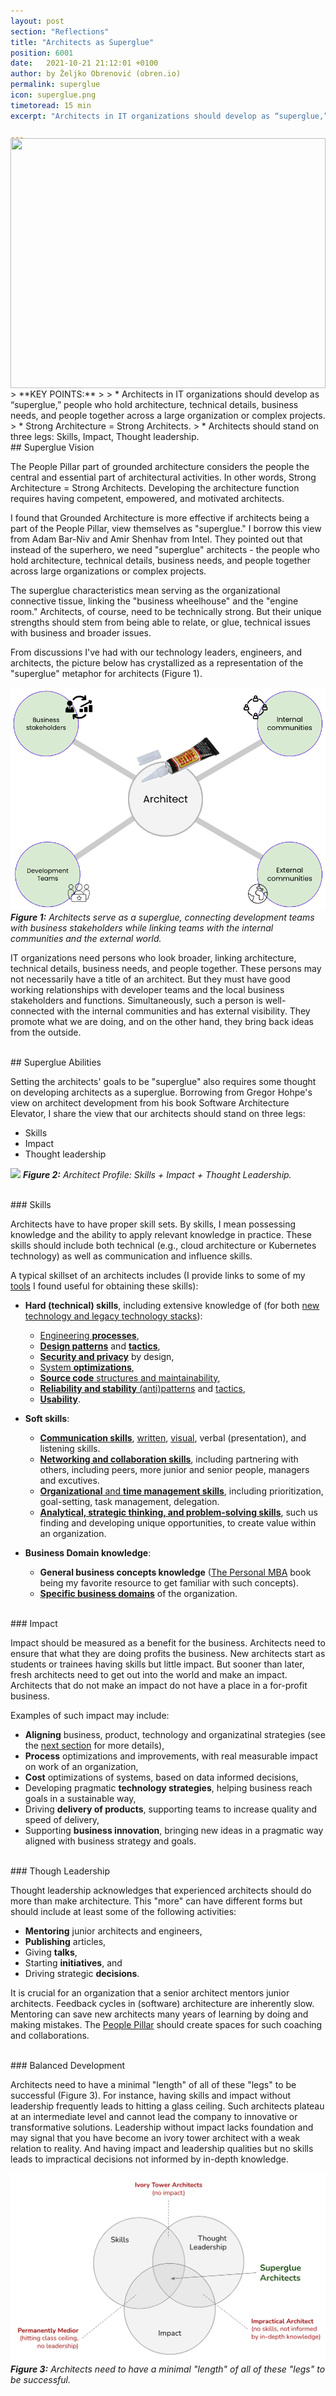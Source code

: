 ```yaml
---
layout: post
section: "Reflections"
title: "Architects as Superglue"
position: 6001
date:   2021-10-21 21:12:01 +0100
author: by Željko Obrenović (obren.io)
permalink: superglue
icon: superglue.png
timetoread: 15 min
excerpt: "Architects in IT organizations should develop as “superglue,” people who hold architecture, technical details, business needs, and people together across a large organization or complex projects."

---
```


<img style="margin-top: -20px; width: 100%; height: 400px; object-fit: cover" 
     src="assets/images/superglue/superglue.png">
<div style="font-size: 70%; margin-top: -16px; color: grey; margin-bottom: 12px">
</div>
> **KEY POINTS:**
>
> * Architects in IT organizations should develop as “superglue,” people who hold architecture, technical details, business needs, and people together across a large organization or complex projects.
> * Strong Architecture = Strong Architects.
> * Architects should stand on three legs: Skills, Impact, Thought leadership.

<br>
## Superglue Vision

The People Pillar part of grounded architecture considers the people the central and essential part of architectural activities. In other words, Strong Architecture = Strong Architects. Developing the architecture function requires having competent, empowered, and motivated architects.

I found that Grounded Architecture is more effective if architects being a part of the People Pillar, view themselves as "superglue." I borrow this view from Adam Bar-Niv and Amir Shenhav from Intel. They pointed out that instead of the superhero, we need "superglue" architects - the people who hold architecture, technical details, business needs, and people together across large organizations or complex projects.

The superglue characteristics mean serving as the organizational connective tissue, linking the "business wheelhouse" and the "engine room." Architects, of course, need to be technically strong. But their unique strengths should stem from being able to relate, or glue, technical issues with business and broader issues.

From discussions I've had with our technology leaders, engineers, and architects, the picture below has crystallized as a representation of the "superglue" metaphor for architects (Figure 1).

![](assets/images/superglue/architect-as-superglue.png)
***Figure 1:** Architects serve as a superglue, connecting development teams with business stakeholders while linking teams with the internal communities and the external world.*

IT organizations need persons who look broader, linking architecture, technical details, business needs, and people together. These persons may not necessarily have a title of an architect. But they must have good working relationships with developer teams and the local business stakeholders and functions. Simultaneously, such a person is well-connected with the internal communities and has external visibility. They promote what we are doing, and on the other hand, they bring back ideas from the outside.

<br>
## Superglue Abilities

Setting the architects' goals to be "superglue" also requires some thought on developing architects as a superglue. Borrowing from Gregor Hohpe's view on architect development from his book Software Architecture Elevator, I share the view that our architects should stand on three legs:

* Skills
* Impact
* Thought leadership

![](assets/images/superglue/architect-skills.png)
***Figure 2:** Architect Profile: Skills + Impact + Thought Leadership.*

<br>
### Skills 

Architects have to have proper skill sets. By skills, I mean possessing knowledge and the ability to apply relevant knowledge in practice. These skills should include both technical (e.g., cloud architecture or Kubernetes technology) as well as communication and influence skills.

A typical skillset of an architects includes (I provide links to some of my [tools](https://obren.io/tools) I found useful for obtaining these skills):

* **Hard (technical) skills**, including extensive knowledge of (for both [new technology and legacy technology stacks](https://obren.io/tools?tag=technologies)):
    * [Engineering **processes**](https://obren.io/tools/catalogs/?id=design-tactics-high-performing-technology-organizations), 
    * [**Design patterns**](https://obren.io/tools?tag=design_patterns) and [**tactics**](https://obren.io/tools?tag=design_tactics),  
    * [**Security and privacy**](https://obren.io/tools?tag=security) by design,
    * [System **optimizations**](https://obren.io/tools/catalogs/?id=design-tactics-sig-performance),
    * [ **Source code** structures and maintainability](https://obren.io/tools/catalogs/?id=design-tactics-sig-maintainability),
    * [**Reliability and stability** (anti)patterns](https://obren.io/tools/catalogs/?id=releaseit-stability-awareness) and [tactics](https://obren.io/tools/catalogs/?id=releaseit-stability-tactics),
    * [**Usability**](https://obren.io/tools?q=usability).

* **Soft skills**:
    * [**Communication skills**](https://obren.io/tools?tag=consultancy), [written](https://obren.io/tools/sowhat/), [visual](https://obren.io/tools?tag=visuals), verbal (presentation), and listening skills.
    * [**Networking and collaboration skills**](https://obren.io/tools?tag=leadership), including partnering with others, including peers, more junior and senior people, managers and excutives.
    * [**Organizational** and **time management skills**](https://obren.io/tools?tag=reflect), including prioritization, goal-setting, task management, delegation.
    * **[Analytical, strategic thinking, and problem-solving skills](https://obren.io/tools?tag=it)**, such us finding and developing unique opportunities, to create value within an organization.

* **Business Domain knowledge**:
    * **General business concepts knowledge** ([The Personal MBA](https://personalmba.com/) book being my favorite resource to get familiar with such concepts). 
    * [**Specific business domains**](https://obren.io/tools?tag=domain_models) of the organization. 

<br>
### Impact 

Impact should be measured as a benefit for the business. Architects need to ensure that what they are doing profits the business. New architects start as students or trainees having skills but little impact. But sooner than later, fresh architects need to get out into the world and make an impact. Architects that do not make an impact do not have a place in a for-profit business.

Examples of such impact may include:
* **Aligning** business, product, technology and organizatinal strategies (see the [next section](storm) for more details),
* **Process** optimizations and improvements, with real measurable impact on work of an organization,
* **Cost** optimizations of systems, based on data informed decisions,
* Developing pragmatic **technology strategies**, helping business reach goals in a sustainable way,
* Driving **delivery of products**, supporting teams to increase quality and speed of delivery,
* Supporting **business innovation**, bringing new ideas in a pragmatic way aligned with business strategy and goals.

<br>
### Though Leadership

Thought leadership acknowledges that experienced architects should do more than make architecture. This "more" can have different forms but should include at least some of the following activities: 

* **Mentoring** junior architects and engineers, 
* **Publishing** articles, 
* Giving **talks**, 
* Starting **initiatives**, and 
* Driving strategic **decisions**.

It is crucial for an organization that a senior architect mentors junior architects. Feedback cycles in (software) architecture are inherently slow. Mentoring can save new architects many years of learning by doing and making mistakes. The [People Pillar](people-pillar) should create spaces for such coaching and collaborations.

<br>
### Balanced Development

Architects need to have a minimal "length" of all of these "legs" to be successful (Figure 3). For instance, having skills and impact without leadership frequently leads to hitting a glass ceiling. Such architects plateau at an intermediate level and cannot lead the company to innovative or transformative solutions. Leadership without impact lacks foundation and may signal that you have become an ivory tower architect with a weak relation to reality. And having impact and leadership qualities but no skills leads to impractical decisions not informed by in-depth knowledge.

![](assets/images/arch/architect-legs.png)
***Figure 3:** Architects need to have a minimal "length" of all of these "legs" to be successful.*

 
